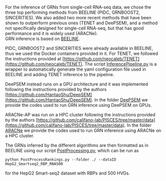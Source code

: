 For the inference of GRNs from single-cell RNA-seq data, we chose the three top performing methods from BEELINE (PIDC, GRNBOOST2, SINCERITIES). We also added two more recent methods that have been shown to outperform previous ones (TENET and DeePSEM), and a method not specifically designed for single-cell RNA-seq, but that has good performance and it is widely used (ARACNe).  
GRN inference is based on [BEELINE](https://github.com/Murali-group/Beeline). 

PIDC, GRNBOOST2 and SINCERITIES were already available in BEELINE, thus we used the Docker containers provided in it. For TENET, we followed the instructions provided at [https://github.com/neocaleb/TENET](https://github.com/neocaleb/TENET). The script [InferencePipeline.py](InferencePipeline.py) is a wrapper to automatically generate the yaml configuration file used in BEELINE and adding TENET inference to the pipeline. 

DeePSEM instead runs on a GPU architecture and it was implemented following the instructions provided by the authors [https://github.com/HantaoShu/DeepSEM](https://github.com/HantaoShu/DeepSEM). In the folder [DeePSEM](./DeePSEM/) we provide the codes used to run GRN inference using DeePSEM on GPUs.


ARACNe-AP was run on a HPC cluster following the instructions provided by the authors [https://github.com/califano-lab/PISCES/tree/master/data](https://github.com/califano-lab/PISCES/tree/master/data). In the folder [ARACNe](./ARACNe/) we provide the codes used to run GRN inference using ARACNe on a HPC cluster.

The GRNs inferred by the different algorithms are then formatted as in BEELINE using our script [PostProcessing.py](PostProcessing.py), which can be run as

```
python PostProcessRankings.py --folder ./ --dataID HepG2_Smartseq2_RBP_RNA500
```
for the HepG2 Smart-seq2 dataset with RBPs and 500 HVGs.
